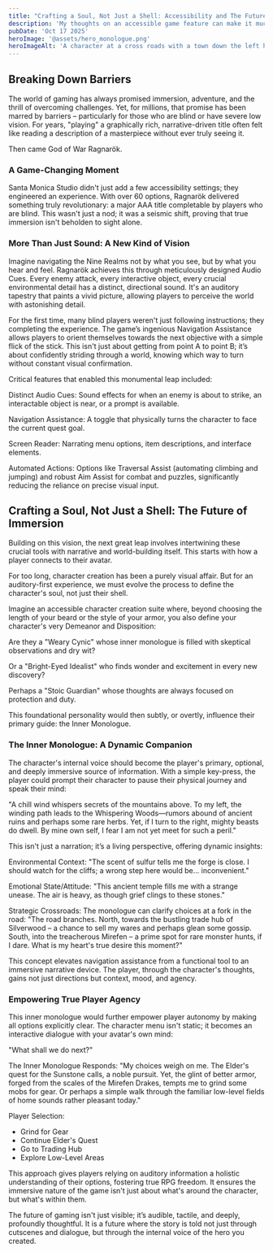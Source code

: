 ```yaml
---
title: "Crafting a Soul, Not Just a Shell: Accessibility and The Future of Character Creation"
description: 'My thoughts on an accessible game feature can make it much more immersive'
pubDate: 'Oct 17 2025'
heroImage: '@assets/hero_monologue.png'
heroImageAlt: 'A character at a cross roads with a town down the left hand path, and monsters down the path to the right. The dialog box above the character's head says Hark! Should I wend the way the left, perchase I shall find fellows for worthy worthy quest. Yet, if right, mighty beasts do dwell. By mine self, I fear I am not yet yet meet for such the peril.'
---
```


## Breaking Down Barriers
The world of gaming has always promised immersion, adventure, and the thrill of overcoming challenges. Yet, for millions, that promise has been marred by barriers – particularly for those who are blind or have severe low vision. For years, "playing" a graphically rich, narrative-driven title often felt like reading a description of a masterpiece without ever truly seeing it.

Then came God of War Ragnarök.

### A Game-Changing Moment

Santa Monica Studio didn't just add a few accessibility settings; they engineered an experience. With over 60 options, Ragnarök delivered something truly revolutionary: a major AAA title completable by players who are blind. This wasn't just a nod; it was a seismic shift, proving that true immersion isn't beholden to sight alone.

### More Than Just Sound: A New Kind of Vision
Imagine navigating the Nine Realms not by what you see, but by what you hear and feel. Ragnarök achieves this through meticulously designed Audio Cues. Every enemy attack, every interactive object, every crucial environmental detail has a distinct, directional sound. It's an auditory tapestry that paints a vivid picture, allowing players to perceive the world with astonishing detail.

For the first time, many blind players weren't just following instructions; they completing the experience. The game’s ingenious Navigation Assistance allows players to orient themselves towards the next objective with a simple flick of the stick. This isn't just about getting from point A to point B; it’s about confidently striding through a world, knowing which way to turn without constant visual confirmation.

Critical features that enabled this monumental leap included:

Distinct Audio Cues: Sound effects for when an enemy is about to strike, an interactable object is near, or a prompt is available.

Navigation Assistance: A toggle that physically turns the character to face the current quest goal.

Screen Reader: Narrating menu options, item descriptions, and interface elements.

Automated Actions: Options like Traversal Assist (automating climbing and jumping) and robust Aim Assist for combat and puzzles, significantly reducing the reliance on precise visual input.

## Crafting a Soul, Not Just a Shell: The Future of Immersion
Building on this vision, the next great leap involves intertwining these crucial tools with narrative and world-building itself. This starts with how a player connects to their avatar.

For too long, character creation has been a purely visual affair. But for an auditory-first experience, we must evolve the process to define the character's soul, not just their shell.

Imagine an accessible character creation suite where, beyond choosing the length of your beard or the style of your armor, you also define your character's very Demeanor and Disposition:

Are they a "Weary Cynic" whose inner monologue is filled with skeptical observations and dry wit?

Or a "Bright-Eyed Idealist" who finds wonder and excitement in every new discovery?

Perhaps a "Stoic Guardian" whose thoughts are always focused on protection and duty.

This foundational personality would then subtly, or overtly, influence their primary guide: the Inner Monologue.

### The Inner Monologue: A Dynamic Companion
The character's internal voice should become the player's primary, optional, and deeply immersive source of information. With a simple key-press, the player could prompt their character to pause their physical journey and speak their mind:

"A chill wind whispers secrets of the mountains above. To my left, the winding path leads to the Whispering Woods—rumors abound of ancient ruins and perhaps some rare herbs. Yet, if I turn to the right, mighty beasts do dwell. By mine own self, I fear I am not yet meet for such a peril."

This isn't just a narration; it’s a living perspective, offering dynamic insights:

Environmental Context: "The scent of sulfur tells me the forge is close. I should watch for the cliffs; a wrong step here would be... inconvenient."

Emotional State/Attitude: "This ancient temple fills me with a strange unease. The air is heavy, as though grief clings to these stones."

Strategic Crossroads: The monologue can clarify choices at a fork in the road: "The road branches. North, towards the bustling trade hub of Silverwood – a chance to sell my wares and perhaps glean some gossip. South, into the treacherous Mirefen – a prime spot for rare monster hunts, if I dare. What is my heart's true desire this moment?"

This concept elevates navigation assistance from a functional tool to an immersive narrative device. The player, through the character's thoughts, gains not just directions but context, mood, and agency.

### Empowering True Player Agency
This inner monologue would further empower player autonomy by making all options explicitly clear. The character menu isn't static; it becomes an interactive dialogue with your avatar's own mind:

"What shall we do next?"

The Inner Monologue Responds: "My choices weigh on me. The Elder's quest for the Sunstone calls, a noble pursuit. Yet, the glint of better armor, forged from the scales of the Mirefen Drakes, tempts me to grind some mobs for gear. Or perhaps a simple walk through the familiar low-level fields of home sounds rather pleasant today."

Player Selection: 
- Grind for Gear 
- Continue Elder's Quest 
- Go to Trading Hub 
- Explore Low-Level Areas

This approach gives players relying on auditory information a holistic understanding of their options, fostering true RPG freedom. It ensures the immersive nature of the game isn't just about what's around the character, but what's within them.

The future of gaming isn't just visible; it’s audible, tactile, and deeply, profoundly thoughtful. It is a future where the story is told not just through cutscenes and dialogue, but through the internal voice of the hero you created.
